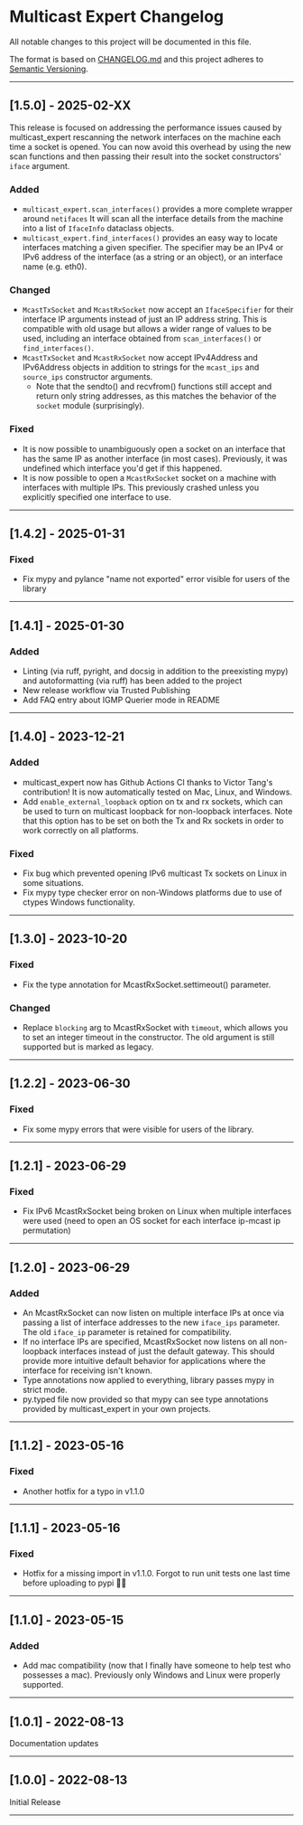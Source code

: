 # Multicast Expert Changelog

All notable changes to this project will be documented in this file.

The format is based on [CHANGELOG.md][CHANGELOG.md]
and this project adheres to [Semantic Versioning][Semantic Versioning].

<!-- 
TEMPLATE

## [major.minor.patch] - yyyy-mm-dd

A message that notes the main changes in the update.

### Added

### Changed

### Deprecated

### Fixed

### Removed

### Security

_______________________________________________________________________________
 
 -->

<!--
EXAMPLE

## [0.2.0] - 2021-06-02

Lorem Ipsum dolor sit amet.

### Added

- Cat pictures hidden in the library
- Added beeswax to the gears

### Changed

- Updated localisation files

## [x.y.z] - YYYY-MM-DD (Changes pending release)

### Added


### Changed

-->

_______________________________________________________________________________

## [1.5.0] - 2025-02-XX

This release is focused on addressing the performance issues caused by multicast_expert rescanning the network interfaces on the machine each time a socket is opened. You can now avoid this overhead by using the new scan functions and then passing their result into the socket constructors' `iface` argument.

### Added
- `multicast_expert.scan_interfaces()` provides a more complete wrapper around `netifaces` It will scan all the interface details from the machine into a list of `IfaceInfo` dataclass objects.
- `multicast_expert.find_interfaces()` provides an easy way to locate interfaces matching a given specifier. The specifier may be an IPv4 or IPv6 address of the interface (as a string or an object), or an interface name (e.g. eth0).

### Changed
- `McastTxSocket` and `McastRxSocket` now accept an `IfaceSpecifier` for their interface IP arguments instead of just an IP address string. This is compatible with old usage but allows a wider range of values to be used, including an interface obtained from `scan_interfaces()` or `find_interfaces()`.
- `McastTxSocket` and `McastRxSocket` now accept IPv4Address and IPv6Address objects in addition to strings for the `mcast_ips` and `source_ips` constructor arguments.
  - Note that the sendto() and recvfrom() functions still accept and return only string addresses, as this matches the behavior of the `socket` module (surprisingly).

### Fixed
- It is now possible to unambiguously open a socket on an interface that has the same IP as another interface (in most cases). Previously, it was undefined which interface you'd get if this happened.
- It is now possible to open a `McastRxSocket` socket on a machine with interfaces with multiple IPs. This previously crashed unless you explicitly specified one interface to use.

_______________________________________________________________________________

## [1.4.2] - 2025-01-31

### Fixed
- Fix mypy and pylance "name not exported" error visible for users of the library

_______________________________________________________________________________

## [1.4.1] - 2025-01-30

### Added
- Linting (via ruff, pyright, and docsig in addition to the preexisting mypy) and autoformatting (via ruff) has been added to the project
- New release workflow via Trusted Publishing
- Add FAQ entry about IGMP Querier mode in README

_______________________________________________________________________________

## [1.4.0] - 2023-12-21

### Added
- multicast_expert now has Github Actions CI thanks to Victor Tang's contribution! It is now automatically tested on Mac, Linux, and Windows.
- Add `enable_external_loopback` option on tx and rx sockets, which can be used to turn on multicast loopback for non-loopback interfaces. Note that this option has to be set on both the Tx and Rx sockets in order to work correctly on all platforms.

### Fixed
- Fix bug which prevented opening IPv6 multicast Tx sockets on Linux in some situations.
- Fix mypy type checker error on non-Windows platforms due to use of ctypes Windows functionality.

_______________________________________________________________________________

## [1.3.0] - 2023-10-20

### Fixed
- Fix the type annotation for McastRxSocket.settimeout() parameter.

### Changed
- Replace `blocking` arg to McastRxSocket with `timeout`, which allows you to set an integer timeout in the constructor. The old argument is still supported but is marked as legacy.

_______________________________________________________________________________

## [1.2.2] - 2023-06-30

### Fixed
- Fix some mypy errors that were visible for users of the library.

_______________________________________________________________________________

## [1.2.1] - 2023-06-29

### Fixed
- Fix IPv6 McastRxSocket being broken on Linux when multiple interfaces were used (need to open an OS socket for each interface ip-mcast ip permutation)

_______________________________________________________________________________

## [1.2.0] - 2023-06-29

### Added
- An McastRxSocket can now listen on multiple interface IPs at once via passing a list of interface addresses to the new `iface_ips` parameter.  The old `iface_ip` parameter is retained for compatibility. 
- If no interface IPs are specified, McastRxSocket now listens on all non-loopback interfaces instead of just the default gateway.  This should provide more intuitive default behavior for applications where the interface for receiving isn't known.
- Type annotations now applied to everything, library passes mypy in strict mode. 
- py.typed file now provided so that mypy can see type annotations provided by multicast_expert in your own projects.


_______________________________________________________________________________

## [1.1.2] - 2023-05-16

### Fixed
- Another hotfix for a typo in v1.1.0

_______________________________________________________________________________

## [1.1.1] - 2023-05-16

### Fixed
- Hotfix for a missing import in v1.1.0. Forgot to run unit tests one last time before uploading to pypi 🤦‍♂️

_______________________________________________________________________________

## [1.1.0] - 2023-05-15

### Added
- Add mac compatibility (now that I finally have someone to help test who possesses a mac). Previously only Windows and Linux were properly supported.

_______________________________________________________________________________

## [1.0.1] - 2022-08-13

Documentation updates

_______________________________________________________________________________


## [1.0.0] - 2022-08-13

Initial Release

_______________________________________________________________________________

[CHANGELOG.md]: https://keepachangelog.com/en/1.1.0/
[Semantic Versioning]: http://semver.org/